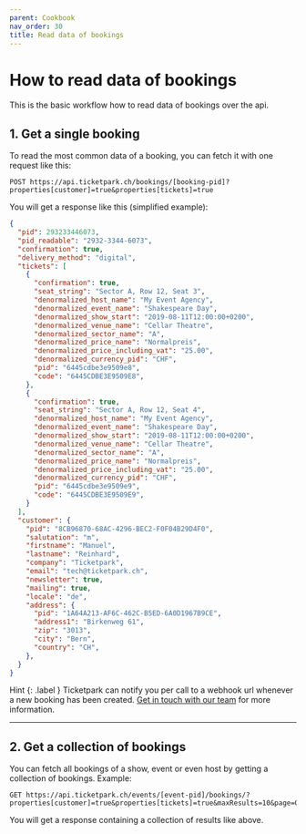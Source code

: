 ```yaml
---
parent: Cookbook
nav_order: 30
title: Read data of bookings
---
```

# How to read data of bookings

This is the basic workflow how to read data of bookings over the api.

## 1. Get a single booking

To read the most common data of a booking, you can fetch it with one request like this:

```
POST https://api.ticketpark.ch/bookings/[booking-pid]?properties[customer]=true&properties[tickets]=true
```

You will get a response like this (simplified example):

```json
{
  "pid": 293233446073,
  "pid_readable": "2932-3344-6073",
  "confirmation": true,
  "delivery_method": "digital",
  "tickets": [
    {
      "confirmation": true,
      "seat_string": "Sector A, Row 12, Seat 3",
      "denormalized_host_name": "My Event Agency",
      "denormalized_event_name": "Shakespeare Day",
      "denormalized_show_start": "2019-08-11T12:00:00+0200",
      "denormalized_venue_name": "Cellar Theatre",
      "denormalized_sector_name": "A",
      "denormalized_price_name": "Normalpreis",
      "denormalized_price_including_vat": "25.00",
      "denormalized_currency_pid": "CHF",
      "pid": "6445cdbe3e9509e8",
      "code": "6445CDBE3E9509E8",
    },
    {
      "confirmation": true,
      "seat_string": "Sector A, Row 12, Seat 4",
      "denormalized_host_name": "My Event Agency",
      "denormalized_event_name": "Shakespeare Day",
      "denormalized_show_start": "2019-08-11T12:00:00+0200",
      "denormalized_venue_name": "Cellar Theatre",
      "denormalized_sector_name": "A",
      "denormalized_price_name": "Normalpreis",
      "denormalized_price_including_vat": "25.00",
      "denormalized_currency_pid": "CHF",
      "pid": "6445cdbe3e9509e9",
      "code": "6445CDBE3E9509E9",
    }
  ],
  "customer": {
    "pid": "8CB96870-68AC-4296-BEC2-F0F04B29D4F0",
    "salutation": "m",
    "firstname": "Manuel",
    "lastname": "Reinhard",
    "company": "Ticketpark",
    "email": "tech@ticketpark.ch",
    "newsletter": true,
    "mailing": true,
    "locale": "de",
    "address": {
      "pid": "1A64A213-AF6C-462C-B5ED-6A0D1967B9CE",
      "address1": "Birkenweg 61",
      "zip": "3013",
      "city": "Bern",
      "country": "CH",
    },
  }
}
```

Hint
{: .label }
Ticketpark can notify you per call to a webhook url whenever a new booking has been created. [Get in touch with our team](mailto:support@ticketpark.ch) for more information.

---

## 2. Get a collection of bookings

You can fetch all bookings of a show, event or even host by getting a collection of bookings. Example:

```
GET https://api.ticketpark.ch/events/[event-pid]/bookings/?properties[customer]=true&properties[tickets]=true&maxResults=10&page=0
```

You will get a response containing a collection of results like above.
